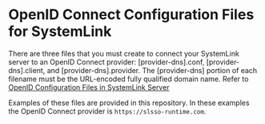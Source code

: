 # OpenID Connect Configuration Files for SystemLink

There are three files that you must create to connect your SystemLink server to an OpenID Connect provider: [provider-dns].conf, [provider-dns].client, and [provider-dns].provider. The [provider-dns] portion of each filename must be the URL-encoded fully qualified domain name. Refer to [OpenID Configuration Files in SystemLink Server](http://https://operations.systemlink.io/openid-connect/openid-connect/#openid-configuration-files-in-systemlink-server)

Examples of these files are provided in this repository. In these examples the OpenID Connect provider is `https://slsso-runtime.com`.

